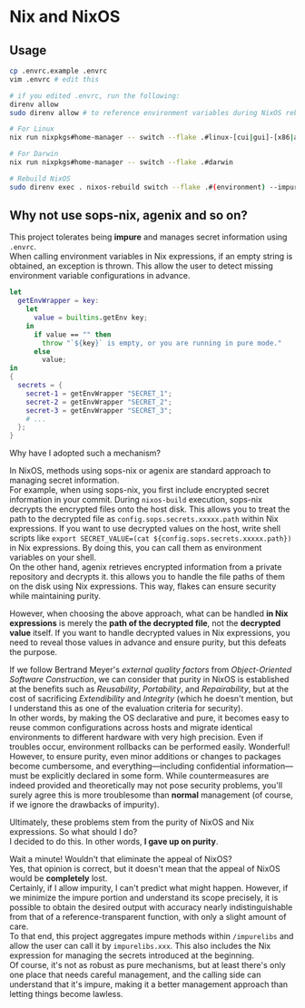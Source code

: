 # Nix and NixOS

## Usage

```sh
cp .envrc.example .envrc
vim .envrc # edit this

# if you edited .envrc, run the following:
direnv allow
sudo direnv allow # to reference environment variables during NixOS rebuilds.
```

```sh
# For Linux
nix run nixpkgs#home-manager -- switch --flake .#linux-[cui|gui]-[x86|arm64]

# For Darwin
nix run nixpkgs#home-manager -- switch --flake .#darwin

# Rebuild NixOS
sudo direnv exec . nixos-rebuild switch --flake .#(environment) --impure
```

## Why not use sops-nix, agenix and so on?

This project tolerates being **impure** and manages secret information using `.envrc`.  
When calling environment variables in Nix expressions, if an empty string is obtained, an exception is thrown. This allow the user to detect missing environment variable configurations in advance.

```nix
let
  getEnvWrapper = key:
    let
      value = builtins.getEnv key;
    in
      if value == "" then
        throw "`${key}` is empty, or you are running in pure mode."
      else
        value;
in
{
  secrets = {
    secret-1 = getEnvWrapper "SECRET_1";
    secret-2 = getEnvWrapper "SECRET_2";
    secret-3 = getEnvWrapper "SECRET_3";
    # ...
  };
}
```

Why have I adopted such a mechanism?

In NixOS, methods using sops-nix or agenix are standard approach to managing secret information.  
For example, when using sops-nix, you first include encrypted secret information in your commit. During `nixos-build` execution, sops-nix decrypts the encrypted files onto the host disk. This allows you to treat the path to the decrypted file as `config.sops.secrets.xxxxx.path` within Nix expressions.
If you want to use decrypted values on the host, write shell scripts like `export SECRET_VALUE=(cat ${config.sops.secrets.xxxxx.path})` in Nix expressions. By doing this, you can call them as environment variables on your shell.  
On the other hand, agenix retrieves encrypted information from a private repository and decrypts it. this allows you to handle the file paths of them on the disk using Nix expressions.
This way, flakes can ensure security while maintaining purity.

However, when choosing the above approach, what can be handled **in Nix expressions** is merely the **path of the decrypted file**, not the **decrypted value** itself. If you want to handle decrypted values in Nix expressions, you need to reveal those values in advance and ensure purity, but this defeats the purpose.

If we follow Bertrand Meyer's _external quality factors_ from _Object-Oriented Software Construction_, we can consider that purity in NixOS is established at the benefits such as _Reusability_, _Portability_, and _Repairability_, but at the cost of sacrificing _Extendibility_ and _Integrity_ (which he doesn't mention, but I understand this as one of the evaluation criteria for security).  
In other words, by making the OS declarative and pure, it becomes easy to reuse common configurations across hosts and migrate identical environments to different hardware with very high precision. Even if troubles occur, environment rollbacks can be performed easily. Wonderful!  
However, to ensure purity, even minor additions or changes to packages become cumbersome, and everything—including confidential information—must be explicitly declared in some form. While countermeasures are indeed provided and theoretically may not pose security problems, you'll surely agree this is more troublesome than **normal** management (of course, if we ignore the drawbacks of impurity).

Ultimately, these problems stem from the purity of NixOS and Nix expressions. So what should I do?  
I decided to do this. In other words, **I gave up on purity**.

Wait a minute! Wouldn't that eliminate the appeal of NixOS?  
Yes, that opinion is correct, but it doesn't mean that the appeal of NixOS would be **completely** lost.  
Certainly, if I allow impurity, I can't predict what might happen. However, if we minimize the impure portion and understand its scope precisely, it is possible to obtain the desired output with accuracy nearly indistinguishable from that of a reference-transparent function, with only a slight amount of care.  
To that end, this project aggregates impure methods within `/impurelibs` and allow the user can call it by `impurelibs.xxx`. This also includes the Nix expression for managing the secrets introduced at the beginning.  
Of course, it's not as robust as pure mechanisms, but at least there's only one place that needs careful management, and the calling side can understand that it's impure, making it a better management approach than letting things become lawless.
